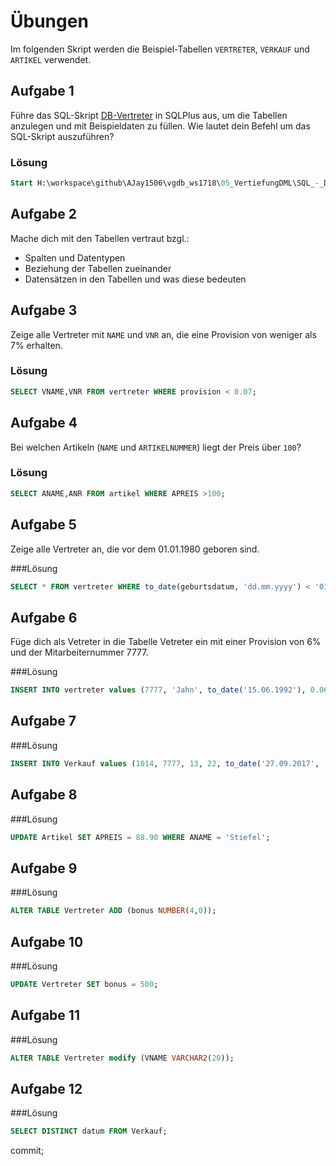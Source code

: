 # Übungen

Im folgenden Skript werden die Beispiel-Tabellen `VERTRETER`, `VERKAUF` und `ARTIKEL` verwendet.

## Aufgabe 1
Führe das SQL-Skript [DB-Vertreter](./SQL_-_DB-Vertreter.sql) in SQLPlus aus, um die Tabellen anzulegen und mit Beispieldaten zu füllen. Wie lautet dein Befehl um das SQL-Skript auszuführen?

### Lösung
```sql
Start H:\workspace\github\AJay1506\vgdb_ws1718\05_VertiefungDML\SQL_-_DB-Vertreter.sql
```

## Aufgabe 2
Mache dich mit den Tabellen vertraut bzgl.:
* Spalten und Datentypen
* Beziehung der Tabellen zueinander
* Datensätzen in den Tabellen und was diese bedeuten

## Aufgabe 3
Zeige alle Vertreter mit `NAME` und `VNR` an, die eine Provision von  weniger als 7% erhalten. 

### Lösung
```sql
SELECT VNAME,VNR FROM vertreter WHERE provision < 0.07;
```

## Aufgabe 4
Bei welchen Artikeln (`NAME` und `ARTIKELNUMMER`) liegt der Preis über `100`?

### Lösung
```sql
SELECT ANAME,ANR FROM artikel WHERE APREIS >100;
```

## Aufgabe 5
Zeige alle Vertreter an, die vor dem 01.01.1980 geboren sind.

###Lösung
```sql
SELECT * FROM vertreter WHERE to_date(geburtsdatum, 'dd.mm.yyyy') < '01.01.1980' AND VNAME LIKE '%i%';
```

## Aufgabe 6
Füge dich als Vetreter in die Tabelle Vetreter ein mit einer Provision von 6% und der Mitarbeiternummer 7777.

###Lösung
```sql
INSERT INTO vertreter values (7777, 'Jahn', to_date('15.06.1992'), 0.06);
```

## Aufgabe 7

###Lösung
```sql
INSERT INTO Verkauf values (1014, 7777, 13, 22, to_date('27.09.2017', 'dd.mm.yyyy'));
```

## Aufgabe 8

###Lösung
```sql
UPDATE Artikel SET APREIS = 88.90 WHERE ANAME = 'Stiefel';
```

## Aufgabe 9

###Lösung
```sql
ALTER TABLE Vertreter ADD (bonus NUMBER(4,0));
```

## Aufgabe 10

###Lösung
```sql
UPDATE Vertreter SET bonus = 500;
```

## Aufgabe 11

###Lösung
```sql
ALTER TABLE Vertreter modify (VNAME VARCHAR2(20));
```

## Aufgabe 12

###Lösung
```sql
SELECT DISTINCT datum FROM Verkauf;
```

commit;
